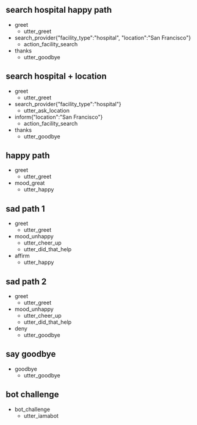 ## search hospital happy path
* greet
  - utter_greet
* search_provider{"facility_type":"hospital", "location":"San Francisco"}
  - action_facility_search
* thanks
  - utter_goodbye

## search hospital + location
* greet
  - utter_greet
* search_provider{"facility_type":"hospital"}
  - utter_ask_location
* inform{"location":"San Francisco"}
  - action_facility_search
* thanks
  - utter_goodbye

## happy path
* greet
  - utter_greet
* mood_great
  - utter_happy

## sad path 1
* greet
  - utter_greet
* mood_unhappy
  - utter_cheer_up
  - utter_did_that_help
* affirm
  - utter_happy

## sad path 2
* greet
  - utter_greet
* mood_unhappy
  - utter_cheer_up
  - utter_did_that_help
* deny
  - utter_goodbye

## say goodbye
* goodbye
  - utter_goodbye

## bot challenge
* bot_challenge
  - utter_iamabot
